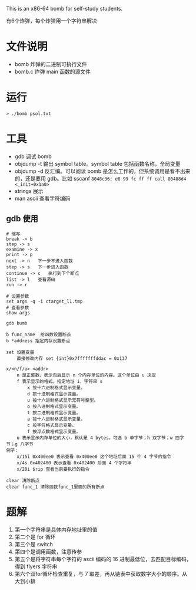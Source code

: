 This is an x86-64 bomb for self-study students. 

有6个炸弹，每个炸弹用一个字符串解决

# 文件说明

- bomb 炸弹的二进制可执行文件
- bomb.c 炸弹 main 函数的源文件

# 运行

```
> ./bomb psol.txt
```

# 工具

- gdb 调试 bomb
- objdump -t 输出 symbol table。symbol table 包括函数名称，全局变量
- objdump -d 反汇编。可以阅读 bomb 是怎么工作的，但系统调用是看不出来的，还是要用 gdb。比如 sscanf `8048c36: e8 99 fc ff ff call 80488d4 <_init+0x1a0>`
- strings 展示
- man ascii 查看字符编码

## gdb 使用

```
# 缩写
break -> b
step -> s
examine -> x
print -> p
next -> n   下一步不进入函数
step -> s   下一步进入函数
continue -> c   执行到下个断点
list -> l   查看源码
run -> r

# 设置参数
set args -q -i ctarget_l1.tmp
# 查看参数
show args
```

```
gdb bumb

b func_name  给函数设置断点
b *address 指定内存设置断点

set 设置变量
    直接修改内存 set {int}0x7fffffffddac = 0x137

x/<n/f/u> <addr>
    n 是正整数，表示向后显示 n 个内存单位的内容。这个单位由 u 决定
    f 表示显示的格式。指定地址 i，字符串 s
        x 按十六进制格式显示变量。
        d 按十进制格式显示变量。
        u 按十六进制格式显示无符号整型。
        o 按八进制格式显示变量。
        t 按二进制格式显示变量。
        a 按十六进制格式显示变量。
        c 按字符格式显示变量。
        f 按浮点数格式显示变量。
    u 表示显示内存单位的大小，默认是 4 bytes。可选 b 单字节；h 双字节；w 四字节；g 八字节
例子: 
    x/15i 0x400ee0 表示查看 0x400ee0 这个地址后面 15 个 4 字节的指令
    x/4s 0x402400 表示查看 0x402400 后面 4 个字符串
    x/20i $rip 查看当前要执行的指令

clear 清除断点
clear func_1 清除函数func_1里面的所有断点

```

# 题解

1. 第一个字符串是具体内存地址里的值
2. 第二个是 for 循环
3. 第三个是 switch
4. 第四个是调用函数，注意传参
5. 第五个是将字符串每个字符的 ascii 编码的 16 进制最低位，去匹配目标编码，得到 flyers 字符串
6. 第六个双for循环检查重复，与 7 取差，再从链表中获取数字大小的顺序。从大到小排
